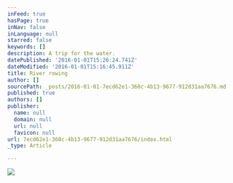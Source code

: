 ```yaml
---
inFeed: true
hasPage: true
inNav: false
inLanguage: null
starred: false
keywords: []
description: A trip for the water.
datePublished: '2016-01-01T15:26:24.741Z'
dateModified: '2016-01-01T15:16:45.911Z'
title: River rowing
author: []
sourcePath: _posts/2016-01-01-7ecd62e1-360c-4b13-9677-912d31aa7676.md
published: true
authors: []
publisher:
  name: null
  domain: null
  url: null
  favicon: null
url: 7ecd62e1-360c-4b13-9677-912d31aa7676/index.html
_type: Article

---
```

![](https://the-grid-user-content.s3-us-west-2.amazonaws.com/c9f9188c-f905-441f-be67-c0f5b9ab6282.jpg)